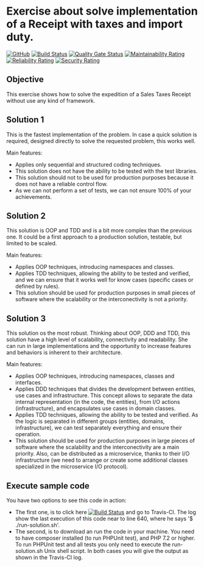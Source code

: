 # Exercise about solve implementation of a Receipt with taxes and import duty.
[![GitHub](https://img.shields.io/github/license/critterbots/lmcom-test.svg)](https://opensource.org/licenses/Apache-2.0)
[![Build Status](https://travis-ci.org/critterbots/lmcom-test.svg?branch=master)](https://travis-ci.org/critterbots/lmcom-test)
[![Quality Gate Status](https://sonarcloud.io/api/project_badges/measure?project=critterbots_lmcom-test&metric=alert_status)](https://sonarcloud.io/dashboard?id=critterbots_lmcom-test)
[![Maintainability Rating](https://sonarcloud.io/api/project_badges/measure?project=critterbots_lmcom-test&metric=sqale_rating)](https://sonarcloud.io/dashboard?id=critterbots_lmcom-test&metric=Maintainability)
[![Reliability Rating](https://sonarcloud.io/api/project_badges/measure?project=critterbots_lmcom-test&metric=reliability_rating)](https://sonarcloud.io/dashboard?id=critterbots_lmcom-test&metric=Reliability)
[![Security Rating](https://sonarcloud.io/api/project_badges/measure?project=critterbots_lmcom-test&metric=security_rating)](https://sonarcloud.io/dashboard?id=critterbots_lmcom-test&metric=Security)

## Objective
This exercise shows how to solve the expedition of a Sales Taxes Receipt without use any kind of framework.

## Solution 1
This is the fastest implementation of the problem.
In case a quick solution is required, designed directly to solve the requested problem, this works well.

Main features:
* Applies only sequential and structured coding techniques.
* This solution does not have the ability to be tested with the test libraries.
* This solution should not to be used for production purposes because it does not have a reliable control flow.
* As we can not perform a set of tests, we can not ensure 100% of your achievements.

## Solution 2
This solution is OOP and TDD and is a bit more complex than the previous one.
It could be a first approach to a production solution, testable, but limited to be scaled.

Main features:
* Applies OOP techniques, introducing namespaces and classes.
* Applies TDD techniques, allowing the ability to be tested and verified, and we can ensure that it works well for know cases (specific cases or defined by rules).
* This solution should be used for production purposes in small pieces of software where the scalability or the interconectivity is not a priority.

## Solution 3
This solution os the most robust. Thinking about OOP, DDD and TDD, this solution have a high level of scalability,
connectivity and readability. She can run in large implementations and the opportunity to increase features and behaviors
is inherent to their architecture.

Main features:
* Applies OOP techniques, introducing namespaces, classes and interfaces.
* Applies DDD techniques that divides the development between entities, use cases and infrastructure. This concept allows
to separate the data internal representation (in the code, the entities), from I/O actions (infrastructure), and encapsulates
use cases in domain classes.
* Applies TDD techniques, allowing the ability to be tested and verified. As the logic is separated in different groups
(entities, domains, infrastructure), we can test separately everything and ensure their operation.
* This solution should be used for production purposes in large pieces of software where the scalability and
the interconectivity are a main priority. Also, can be distributed as a microservice, thanks to their I/O infrastructure (we need to arrange or create some additional classes specialized in the microservice I/O protocol).

## Execute sample code
You have two options to see this code in action:
* The first one, is to click here [![Build Status](https://travis-ci.org/critterbots/lmcom-test.svg?branch=master)](https://travis-ci.org/critterbots/lmcom-test) and go to Travis-CI. The log show the last execution of this code near to line 640, where he says '$ ./run-solution.sh'.
* The second, is to download an run the code in your machine. You need to have composer installed (to run PHPUnit test), and PHP 7.2 or higher. To run PHPUnit test and all tests you only need to execute the run-solution.sh Unix shell script.
In both cases you will give the output as shown in the Travis-CI log.
